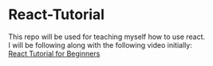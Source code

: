 # React-Tutorial

This repo will be used for teaching myself how to use react.  
I will be following along with the following video initially:  
[React Tutorial for Beginners](https://www.youtube.com/watch?v=SqcY0GlETPk)
